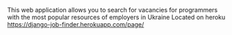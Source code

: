 This web application allows you to search for vacancies for programmers with the most popular resources of employers in Ukraine
Located on heroku
https://django-job-finder.herokuapp.com/page/
